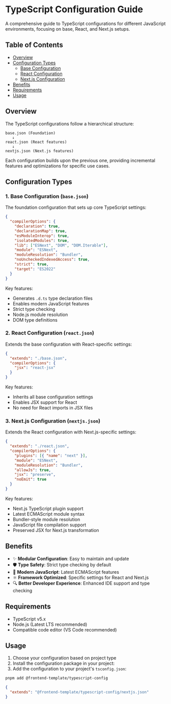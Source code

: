 # TypeScript Configuration Guide

A comprehensive guide to TypeScript configurations for different JavaScript environments, focusing on base, React, and Next.js setups.

## Table of Contents

- [Overview](#overview)
- [Configuration Types](#configuration-types)
  - [Base Configuration](#1-base-configuration-basejson)
  - [React Configuration](#2-react-configuration-reactjson)
  - [Next.js Configuration](#3-nextjs-configuration-nextjsjson)
- [Benefits](#benefits)
- [Requirements](#requirements)
- [Usage](#usage)

## Overview

The TypeScript configurations follow a hierarchical structure:

```text
base.json (Foundation)
   ↓
react.json (React features)
   ↓
nextjs.json (Next.js features)
```

Each configuration builds upon the previous one, providing incremental features and optimizations for specific use cases.

## Configuration Types

### 1. Base Configuration (`base.json`)

The foundation configuration that sets up core TypeScript settings:

```json
{
  "compilerOptions": {
    "declaration": true,
    "declarationMap": true,
    "esModuleInterop": true,
    "isolatedModules": true,
    "lib": ["ESNext", "DOM", "DOM.Iterable"],
    "module": "ESNext",
    "moduleResolution": "Bundler",
    "noUncheckedIndexedAccess": true,
    "strict": true,
    "target": "ES2022"
  }
}
```

Key features:

- Generates `.d.ts` type declaration files
- Enables modern JavaScript features
- Strict type checking
- Node.js module resolution
- DOM type definitions

### 2. React Configuration (`react.json`)

Extends the base configuration with React-specific settings:

```json
{
  "extends": "./base.json",
  "compilerOptions": {
    "jsx": "react-jsx"
  }
}
```

Key features:

- Inherits all base configuration settings
- Enables JSX support for React
- No need for React imports in JSX files

### 3. Next.js Configuration (`nextjs.json`)

Extends the React configuration with Next.js-specific settings:

```json
{
  "extends": "./react.json",
  "compilerOptions": {
    "plugins": [{ "name": "next" }],
    "module": "ESNext",
    "moduleResolution": "Bundler",
    "allowJs": true,
    "jsx": "preserve",
    "noEmit": true
  }
}
```

Key features:

- Next.js TypeScript plugin support
- Latest ECMAScript module syntax
- Bundler-style module resolution
- JavaScript file compilation support
- Preserved JSX for Next.js transformation

## Benefits

- ✨ **Modular Configuration**: Easy to maintain and update
- 🛡️ **Type Safety**: Strict type checking by default
- 🚀 **Modern JavaScript**: Latest ECMAScript features
- ⚛️ **Framework Optimized**: Specific settings for React and Next.js
- 🔍 **Better Developer Experience**: Enhanced IDE support and type checking

## Requirements

- TypeScript v5.x
- Node.js (Latest LTS recommended)
- Compatible code editor (VS Code recommended)

## Usage

1. Choose your configuration based on project type
2. Install the configuration package in your project:
3. Add the configuration to your project's `tsconfig.json`:

```bash
pnpm add @frontend-template/typescript-config
```

```json
{
  "extends": "@frontend-template/typescript-config/nextjs.json"
}
```
